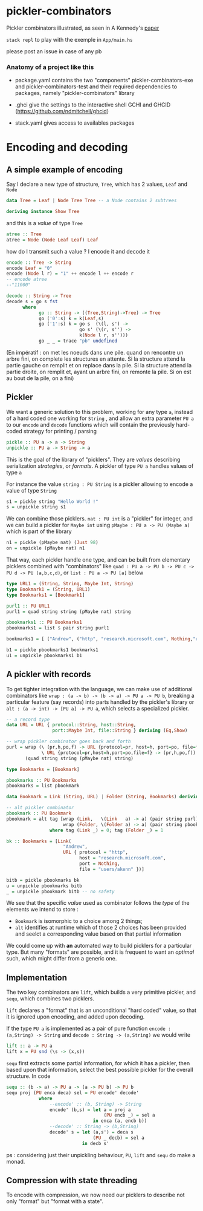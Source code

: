 # pickler-combinators

Pickler combinators illustrated, as seen in A Kennedy's [paper](https://www.microsoft.com/en-us/research/publication/functional-pearl-pickler-combinators/)


`stack repl` to play with the exemple in `App/main.hs`

please post an issue in case of any pb


### Anatomy of a project like this

- package.yaml contains the two "components" 
pickler-combinators-exe and pickler-combinators-test and 
their required dependencies to packages, namely "pickler-combinators" library

- .ghci give the settings to the interactive shell GCHI and GHCID (https://github.com/ndmitchell/ghcid)

- stack.yaml gives access to availables packages

# Encoding and decoding



## A simple example of encoding

Say I declare a new type of structure, `Tree`, which has 2 values, `Leaf` and `Node` 


```haskell
data Tree = Leaf | Node Tree Tree -- a Node contains 2 subtrees

deriving instance Show Tree
```


and this is a *value* of type `Tree`


```haskell
atree :: Tree
atree = Node (Node Leaf Leaf) Leaf
```

how do I transmit such a value ? I encode it and decode it

```haskell
encode :: Tree -> String
encode Leaf = "0"
encode (Node l r) = "1" ++ encode l ++ encode r
-- encode atree
--"11000"
```


```haskell
decode :: String -> Tree
decode s = go s fst 
      where 
            go :: String -> ((Tree,String)->Tree) -> Tree
            go ('0':s) k = k(Leaf,s)
            go ('1':s) k = go s  (\(l, s') ->
                           go s' (\(r, s'') -> 
                           k(Node l r, s'')))
            go _ _ = trace "pb" undefined
```

(En impératif : on met les noeuds dans une pile. quand on rencontre un arbre fini, on complete les structures en attente. Si la structure attend la partie gauche on remplit et on replace dans la pile. Si la structure attend la partie droite, on remplit et, ayant un arbre fini, on remonte la pile. Si on est au bout de la pile, on a fini)



## Pickler

We want a generic solution to this problem, working for any type `a`, instead of a hard coded one working for `String` , and allow an extra parameter `PU a` to our `encode` and `decode` functions which will contain the previously hard-coded strategy for printing / parsing



```haskell
pickle :: PU a -> a -> String
unpickle :: PU a -> String -> a
```


This is the goal of the library of "picklers". They are *values* describing serialization *strategies*, or *formats*. A pickler of type `PU a` handles values of type `a`


For instance the value `string : PU String` is a pickler allowing to encode a value of type `String`
```haskell
s1 = pickle string "Hello World !"
s = unpickle string s1
```


We can combine those picklers. `nat : PU int` is a "pickler" for integer, and we can build a pickler for `Maybe int` using `pMaybe : PU a -> PU (Maybe a)` which is part of the library

```haskell
n1 = pickle (pMaybe nat) (Just 98)
on = unpickle (pMaybe nat) n1
```


That way, each pickler handle one type, and can be built from elementary picklers combined with "combinators" like `quad : PU a -> PU b -> PU c -> PU d -> PU (a,b,c,d)`, or `list : PU a -> PU [a]` below

```haskell
type URL1 = (String, String, Maybe Int, String)
type Bookmark1 = (String, URL1)
type Bookmarks1 = [Bookmark1]

purl1 :: PU URL1
purl1 = quad string string (pMaybe nat) string

pbookmarks1 :: PU Bookmarks1
pbookmarks1 = list $ pair string purl1

bookmarks1 = [ ("Andrew", ("http", "research.microsoft.com", Nothing,"users/akenn") :: URL1) ] :: Bookmarks1

b1 = pickle pbookmarks1 bookmarks1
u1 = unpickle pbookmarks1 b1
```


## A pickler with records

To get tighter integration with the language, we can make use of additional combinators like `wrap : (a -> b) -> (b -> a) -> PU a -> PU b`, breaking a particular feature (say records) into parts handled by the pickler's library  or `alt : (a -> int) -> [PU a] -> PU a`, which selects a specialized pickler.

```haskell
-- a record type
data URL = URL { protocol::String, host::String,
                 port::Maybe Int, file::String } deriving (Eq,Show)

-- wrap pickler combinator goes back and forth 
purl = wrap (\ (pr,h,po,f) -> URL {protocol=pr, host=h, port=po, file=f},
             \ URL {protocol=pr,host=h,port=po,file=f} -> (pr,h,po,f))
       (quad string string (pMaybe nat) string)

type Bookmarks = [Bookmark]

pbookmarks :: PU Bookmarks
pbookmarks = list pbookmark

data Bookmark = Link (String, URL) | Folder (String, Bookmarks) deriving (Eq, Show)

-- alt pickler combinator
pbookmark :: PU Bookmark
pbookmark = alt tag [wrap (Link,   \(Link   a) -> a) (pair string purl),
                     wrap (Folder, \(Folder a) -> a) (pair string pbookmarks)]
                where tag (Link _) = 0; tag (Folder _) = 1

bk :: Bookmarks = [Link(
                     "Andrew",
                     URL { protocol = "http",
                           host = "research.microsoft.com",
                           port = Nothing,
                           file = "users/akenn" })]

bitb = pickle pbookmarks bk
u = unpickle pbookmarks bitb
_ = unpickle pbookmark bitb -- no safety
```

We see that the specific *value* used as combinator follows the *type* of the elements we intend to store :
- `Bookmark` is isomorphic to a choice among 2 things;
- `alt` identifies at runtime which of those 2 choices has been provided and seelct a corresponding value based on that partial information

We could come up with **an** automated way to build picklers for a particular type. But many "formats" are possible, and it is frequent to want an *optimal* such, which might differ from a generic one.



## Implementation


The two key combinators are `lift`, which builds a very primitive pickler, and `sequ`, which combines two picklers.


`lift` declares a "format" that is an unconditional "hard coded" value, so that it is ignored upon encoding, and added upon decoding.

If the type `PU a` is implemented as a pair of pure function `encode :(a,String) -> String` and `decode : String -> (a,String)`  we would write

```haskell
lift :: a -> PU a
lift x = PU snd (\s -> (x,s))
```


`sequ` first extracts some partial information, for which it has a pickler, then based upon that information, select the best possible pickler for the overall structure. In code


```haskell
sequ :: (b -> a) -> PU a -> (a -> PU b) -> PU b
sequ proj (PU enca deca) sel = PU encode' decode'
            where
                --encode' :: (b, String) -> String
                encode' (b,s) = let a = proj a
                                    (PU encb _) = sel a
                                in enca (a, encb b))
                --decode' :: String -> (b,String)
                decode' s = let (a,s') = deca s
                                (PU _ decb) = sel a
                            in decb s'
```

ps : considering just their unpickling behaviour, `PU`, `lift` and `sequ` do make a monad.



## Compression with state threading

To encode with compression, we now need our picklers to describe not only "format" but "format with a state". 


